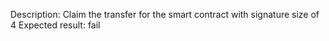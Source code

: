 Description: Claim the transfer for the smart contract with signature size of 4
Expected result: fail